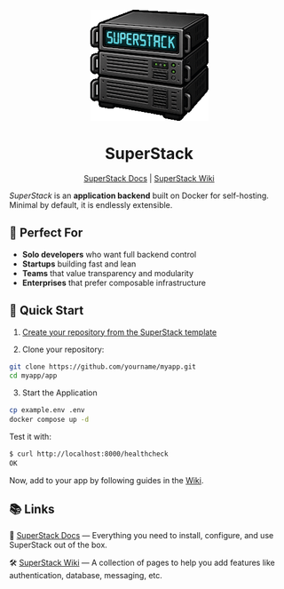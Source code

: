 <p align="center">
  <img alt="SuperStack logo" src="https://github.com/explodinglabs/superstack/blob/main/logo.png?raw=true" />
</p>

<h1 align="center">SuperStack</h1>

<p align="center">
  <a href="https://explodinglabs.com/superstack/">SuperStack Docs</a>
  | <a href="https://github.com/explodinglabs/superstack/wiki">SuperStack Wiki</a>
</p>

_SuperStack_ is an **application backend** built on Docker for self-hosting.
Minimal by default, it is endlessly extensible.

## 🎯 Perfect For

- **Solo developers** who want full backend control
- **Startups** building fast and lean
- **Teams** that value transparency and modularity
- **Enterprises** that prefer composable infrastructure

## 🚀 Quick Start

1. [Create your repository from the SuperStack template](https://github.com/explodinglabs/superstack/generate)

2. Clone your repository:

```sh
git clone https://github.com/yourname/myapp.git
cd myapp/app
```

3. Start the Application

```sh
cp example.env .env
docker compose up -d
```

Test it with:

```sh
$ curl http://localhost:8000/healthcheck
OK
```

Now, add to your app by following guides in the
[Wiki](https://github.com/explodinglabs/superstack/wiki).

## 📚 Links

📖 [SuperStack Docs](https://explodinglabs.com/superstack/) — Everything you
need to install, configure, and use SuperStack out of the box.

🛠️ [SuperStack Wiki](https://github.com/explodinglabs/superstack/wiki) — A
collection of pages to help you add features like authentication, database,
messaging, etc.
